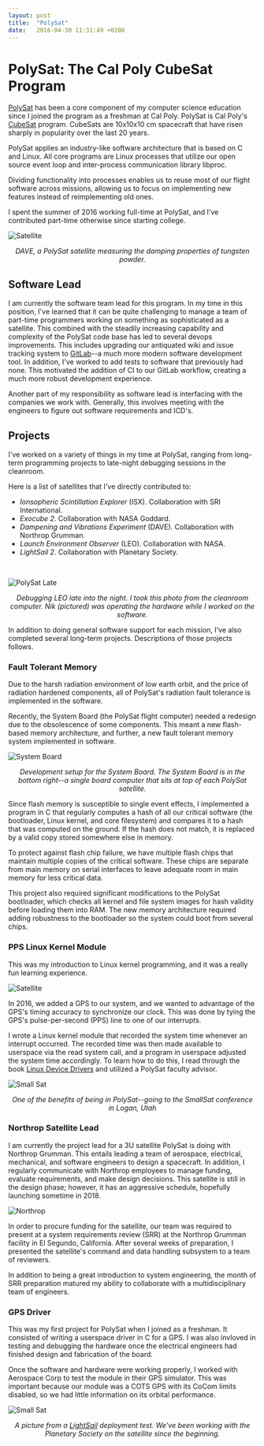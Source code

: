 ```yaml
---
layout: post
title:  "PolySat"
date:   2016-04-30 11:31:49 +0200
---
```


# PolySat: The Cal Poly CubeSat Program

[PolySat](http://polysat.calpoly.edu) has been a core component of my computer science education since I joined the program as a freshman at Cal Poly. PolySat is Cal Poly's [CubeSat](https://en.wikipedia.org/wiki/CubeSat) program. CubeSats are 10x10x10 cm spacecraft that have risen sharply in popularity over the last 20 years.

PolySat applies an industry-like software architecture that is based on C and Linux. All core programs are Linux processes that utilize our open source event loop and inter-process communication library libproc.

Dividing functionality into processes enables us to reuse most of our flight software across missions, allowing us to focus on implementing new features instead of reimplementing old ones.

I spent the summer of 2016 working full-time at PolySat, and I've contributed part-time otherwise since starting college.

![Satellite](./assets/dave.jpg)

*<center>DAVE, a PolySat satellite measuring the damping properties of tungsten powder.</center>*


## Software Lead

I am currently the software team lead for this program. In my time in this position, I've learned that it can be quite challenging to manage a team of part-time programmers working on something as sophisticated as a satellite. This combined with the steadily increasing capability and complexity of the PolySat code base has led to several devops improvements. This includes upgrading our antiquated wiki and issue tracking system to [GitLab](https://about.gitlab.com/)--a much more modern software development tool. In addition, I've worked to add tests to software that previously had none. This motivated the addition of CI to our GitLab workflow, creating a much more robust development experience.

Another part of my responsibility as software lead is interfacing with the companies we work with. Generally, this involves meeting with the engineers to figure out software requirements and ICD's.

## Projects

I've worked on a variety of things in my time at PolySat, ranging from long-term programming projects to late-night debugging sessions in the cleanroom.

Here is a list of satellites that I've directly contributed to:

- <i>Ionsopheric Scintillation Explorer</i> (ISX). Collaboration with SRI International.
- <i>Exocube 2</i>. Collaboration with NASA Goddard.
- <i>Dampening and Vibrations Experiment</i> (DAVE). Collaboration with Northrop Grumman.
- <i>Launch Environment Observer</i> (LEO). Collaboration with NASA.
- <i>LightSail 2</i>. Collaboration with Planetary Society.

<br>

![PolySat Late](./assets/polysat_late.jpg)
*<center>Debugging LEO late into the night. I took this photo from the cleanroom computer. Nik (pictured) was operating the hardware while I worked on the software.</center>*

In addition to doing general software support for each mission, I've also completed several long-term projects. Descriptions of those projects follows.

### Fault Tolerant Memory

Due to the harsh radiation environment of low earth orbit, and the price of radiation hardened components, all of PolySat's radiation fault tolerance is implemented in the software.

Recently, the System Board (the PolySat flight computer) needed a redesign due to the obsolescence of some components. This meant a new flash-based memory architecture, and further, a new fault tolerant memory system implemented in software.

![System Board](./assets/sysboard.jpg)
*<center>Development setup for the System Board. The System Board is in the bottom right--a single board computer that sits at top of each PolySat satellite.</center>*

Since flash memory is susceptible to single event effects, I implemented a program in C that regularly computes a hash of all our critical software (the bootloader, Linux kernel, and core filesystem) and compares it to a hash that was computed on the ground. If the hash does not match, it is replaced by a valid copy stored somewhere else in memory.

To protect against flash chip failure, we have multiple flash chips that maintain multiple copies of the critical software. These chips are separate from main memory on serial interfaces to leave adequate room in main memory for less critical data.

This project also required significant modifications to the PolySat bootloader, which checks all kernel and file system images  for hash validity before loading them into RAM. The new memory architecture required adding robustness to the bootloader so the system could boot from several chips.

### PPS Linux Kernel Module

This was my introduction to Linux kernel programming, and it was a really fun learning experience.

![Satellite](./assets/pps-driver.png)

In 2016, we added a GPS to our system, and we wanted to advantage of the GPS's timing accuracy to synchronize our clock. This was done by tying the GPS's pulse-per-second (PPS) line to one of our interrupts.

I wrote a Linux kernel module that recorded the system time whenever an interrupt occurred. The recorded time was then made available to userspace via the read system call, and a program in userspace adjusted the system time accordingly. To learn how to do this, I read through the book [Linux Device Drivers](http://shop.oreilly.com/product/9780596005900.do) and utilized a PolySat faculty advisor.

![Small Sat](./assets/smallsat.jpg)
*<center>One of the benefits of being in PolySat--going to the SmallSat conference in Logan, Utah</center>*

### Northrop Satellite Lead

I am currently the project lead for a 3U satellite PolySat is doing with Northrop Grumman. This entails leading a team of aerospace, electrical, mechanical, and software engineers to design a spacecraft. In addition, I regularly communicate with Northrop employees to manage funding, evaluate requirements, and make design decisions. This satellite is still in the design phase; however, it has an aggressive schedule, hopefully launching sometime in 2018.

![Northrop](./assets/northrop-satellite-lead.png)

In order to procure funding for the satellite, our team was required to present at a system requirements review (SRR) at the Northrop Grumman facility in El Segundo, California. After several weeks of preparation, I presented the satellite's command and data handling subsystem to a team of reviewers.

In addition to being a great introduction to system engineering, the month of SRR preparation matured my ability to collaborate with a multidisciplinary team of engineers.


### GPS Driver

This was my first project for PolySat when I joined as a freshman. It consisted of writing a userspace driver in C for a GPS. I was also invloved in testing and debugging the hardware once the electrical engineers had finished design and fabrication of the board.

Once the software and hardware were working properly, I worked with Aerospace Corp to test the module in their GPS simulator. This was important because our module was a COTS GPS with its CoCom limits disabled, so we had little information on its orbital performance.

![Small Sat](./assets/lightsail.jpg)
*<center>A picture from a [LightSail](http://www.planetary.org/explore/projects/lightsail-solar-sailing/) deployment test. We've been working with the Planetary Society on the satellite since the beginning.</center>*